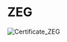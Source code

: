 # ZEG

![Certificate_ZEG](https://user-images.githubusercontent.com/81981737/153560651-f2a1c3e5-2bd3-45b3-a664-e1f1d5fdb3a9.jpg)
